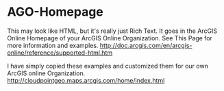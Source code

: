 # AGO-Homepage

This may look like HTML, but it's really just Rich Text. It goes in the ArcGIS Online Homepage of your ArcGIS Online Organization. See This Page for more information and examples.
http://doc.arcgis.com/en/arcgis-online/reference/supported-html.htm

I have simply copied these examples and customized them for our own ArcGIS online Organization.
http://cloudpointgeo.maps.arcgis.com/home/index.html


